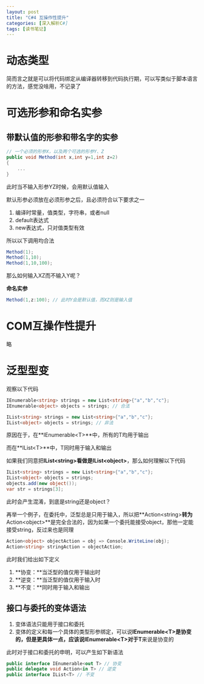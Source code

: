 ```yaml
---
layout: post
title: "C#4 互操作性提升"
categories: [深入解析C#]
tags: [读书笔记]  
---
```


# 动态类型

简而言之就是可以将代码绑定从编译器转移到代码执行期，可以写类似于脚本语言的方法，感觉没啥用，不记录了

# 可选形参和命名实参

## 带默认值的形参和带名字的实参

```c#
// 一个必须的形参X，以及两个可选的形参Y、Z
public void Method(int x,int y=1,int z=2)
{
    ...
}
```

此时当不输入形参YZ时候，会用默认值输入

默认形参必须放在必须形参之后，且必须符合以下要求之一

1. 编译时常量，值类型，字符串，或者null
2. default表达式
3. new表达式，只对值类型有效

所以以下调用均合法

```c#
Method(1);
Method(1,10);
Method(1,10,100);
```

那么如何输入XZ而不输入Y呢？

**命名实参**

```c#
Method(1,z:100); // 此时Y会是默认值，而XZ则是输入值
```

# COM互操作性提升

略

# 泛型型变

观察以下代码

```c#
IEnumerable<string> strings = new List<string>{"a","b","c"};
IEnumerable<object> objects = strings; // 合法

IList<string> strings = new List<string>{"a","b","c"};
IList<object> objects = strings; // 非法
```

原因在于，在**IEnumerable\<T>**中，所有的T均用于输出

而在**IList\<T>**中，T同时用于输入和输出

如果我们同意把**IList\<string>**看做是**IList\<object>**，那么如何理解以下代码

```c#
IList<string> strings = new List<string>{"a","b","c"};
IList<object> objects = strings;
objects.add(new object());
var str = strings[3];
```

此时会产生混淆，到底是string还是object？

再举一个例子，在委托中，泛型总是只用于输入，所以把**Action\<string>**转为**Action\<object>**是完全合法的，因为如果一个委托能接受object，那他一定能接受string，反过来也是同理

```C#
Action<object> objectAction = obj => Console.WriteLine(obj);
Action<string> stringAction = objectAction;
```

此时我们给出如下定义

1. **协变：**当泛型的值仅用于输出时
2. **逆变：**当泛型的值仅用于输入时
3. **不变：**同时用于输入和输出

## 接口与委托的变体语法

1. 变体语法只能用于接口和委托
2. 变体的定义和每一个具体的类型形参绑定，可以说**IEnumerable\<T>**是协变的，但是更具体一点，应该说**IEnumerable\<T>**对于**T**来说是协变的

此时对于接口和委托的申明，可以产生如下新语法

```c#
public interface IEnumerable<out T> // 协变
public delegate void Action<in T> // 逆变
public interface IList<T> // 不变
```















































